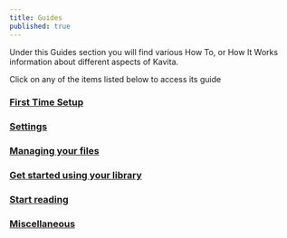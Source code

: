 ```yaml
---
title: Guides
published: true
---
```


Under this Guides section you will find various How To, or How It Works information about different aspects of Kavita.

Click on any of the items listed below to access its guide

### [First Time Setup](./first-time-setup)

### [Settings](./settings)

### [Managing your files](./managing-your-files)

### [Get started using your library](./get-started-using-your-library)

### [Start reading](./start-reading)

### [Miscellaneous](./misc)